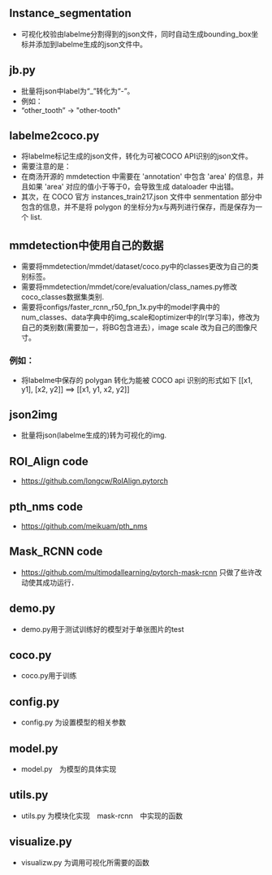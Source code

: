 ## Instance_segmentation
* 可视化校验由labelme分割得到的json文件，同时自动生成bounding_box坐标并添加到labelme生成的json文件中。
## jb.py
- 批量将json中label为“_”转化为“-”。
- 例如：
-  “other_tooth” -> "other-tooth"
## labelme2coco.py
- 将labelme标记生成的json文件，转化为可被COCO API识别的json文件。
- 需要注意的是：
- 在商汤开源的 mmdetection 中需要在 'annotation' 中包含 'area' 的信息，并且如果 'area' 对应的值小于等于0，会导致生成 dataloader 中出错。
- 其次，在 COCO 官方 instances_train217.json 文件中 senmentation 部分中包含的信息，并不是将 polygon 的坐标分为x与两列进行保存，而是保存为一个 list.

## mmdetection中使用自己的数据
- 需要将mmdetection/mmdet/dataset/coco.py中的classes更改为自己的类别标签。
- 需要将mmdetection/mmdet/core/evaluation/class_names.py修改coco_classes数据集类别.
- 需要将configs/faster_rcnn_r50_fpn_1x.py中的model字典中的num_classes、data字典中的img_scale和optimizer中的lr(学习率)，修改为自己的类别数(需要加一，将BG包含进去），image scale 改为自己的图像尺寸。
### 例如：
- 将labelme中保存的 polygan 转化为能被 COCO api 识别的形式如下 [[x1, y1], [x2, y2]] ==> [[x1, y1, x2, y2]]
           
## json2img
- 批量将json(labelme生成的)转为可视化的img.
## ROI_Align code
- https://github.com/longcw/RoIAlign.pytorch

## pth_nms code 
- https://github.com/meikuam/pth_nms

## Mask_RCNN code
- https://github.com/multimodallearning/pytorch-mask-rcnn 只做了些许改动使其成功运行．

## demo.py
- demo.py用于测试训练好的模型对于单张图片的test

## coco.py
- coco.py用于训练

## config.py
- config.py 为设置模型的相关参数

## model.py 
- model.py　为模型的具体实现

## utils.py
- utils.py 为模块化实现　mask-rcnn　中实现的函数

## visualize.py
- visualizw.py 为调用可视化所需要的函数 
